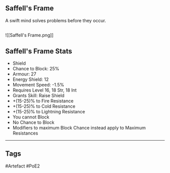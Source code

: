 ## Saffell's Frame
A swift mind solves problems before they occur.
##
![[Saffell's Frame.png]]
## Saffell's Frame Stats
- Shield
- Chance to Block: 25%
- Armour: 27
- Energy Shield: 12
- Movement Speed: -1.5%
- Requires Level 16, 18 Str, 18 Int
- Grants Skill: Raise Shield
- +(15-25)% to Fire Resistance
- +(15-25)% to Cold Resistance
- +(15-25)% to Lightning Resistance
- You cannot Block
- No Chance to Block
- Modifiers to maximum Block Chance instead apply to Maximum Resistances


---
## Tags
#Artefact
#PoE2